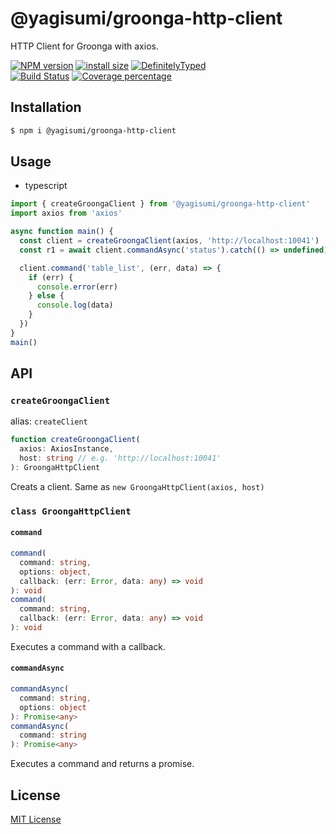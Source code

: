 # @yagisumi/groonga-http-client

HTTP Client for Groonga with axios.

[![NPM version][npm-image]][npm-url] [![install size][packagephobia-image]][packagephobia-url] [![DefinitelyTyped][dts-image]][dts-url]  
[![Build Status][githubactions-image]][githubactions-url] [![Coverage percentage][coveralls-image]][coveralls-url]

## Installation

```sh
$ npm i @yagisumi/groonga-http-client
```

## Usage

- typescript

```ts
import { createGroongaClient } from '@yagisumi/groonga-http-client'
import axios from 'axios'

async function main() {
  const client = createGroongaClient(axios, 'http://localhost:10041')
  const r1 = await client.commandAsync('status').catch(() => undefined)

  client.command('table_list', (err, data) => {
    if (err) {
      console.error(err)
    } else {
      console.log(data)
    }
  })
}
main()
```

## API

### `createGroongaClient`
alias: `createClient`
```ts
function createGroongaClient(
  axios: AxiosInstance, 
  host: string // e.g. 'http://localhost:10041'
): GroongaHttpClient
```
Creats a client. Same as `new GroongaHttpClient(axios, host)`

### `class GroongaHttpClient`
#### `command`
```ts
command(
  command: string,
  options: object,
  callback: (err: Error, data: any) => void
): void
command(
  command: string,
  callback: (err: Error, data: any) => void
): void
```
Executes a command with a callback.

#### `commandAsync`
```ts
commandAsync(
  command: string,
  options: object
): Promise<any>
commandAsync(
  command: string
): Promise<any>
```
Executes a command and returns a promise.

## License

[MIT License](https://opensource.org/licenses/MIT)

[githubactions-image]: https://img.shields.io/github/workflow/status/yagisumi/node-groonga-http-client/build?logo=github&style=flat-square
[githubactions-url]: https://github.com/yagisumi/node-groonga-http-client/actions
[npm-image]: https://img.shields.io/npm/v/@yagisumi/groonga-http-client.svg?style=flat-square
[npm-url]: https://npmjs.org/package/@yagisumi/groonga-http-client
[packagephobia-image]: https://flat.badgen.net/packagephobia/install/@yagisumi/groonga-http-client
[packagephobia-url]: https://packagephobia.now.sh/result?p=@yagisumi/groonga-http-client
[travis-image]: https://img.shields.io/travis/yagisumi/node-groonga-http-client.svg?style=flat-square
[travis-url]: https://travis-ci.org/yagisumi/node-groonga-http-client
[appveyor-image]: https://img.shields.io/appveyor/ci/yagisumi/node-groonga-http-client.svg?logo=appveyor&style=flat-square
[appveyor-url]: https://ci.appveyor.com/project/yagisumi/node-groonga-http-client
[coveralls-image]: https://img.shields.io/coveralls/yagisumi/node-groonga-http-client.svg?style=flat-square
[coveralls-url]: https://coveralls.io/github/yagisumi/node-groonga-http-client?branch=master
[dts-image]: https://img.shields.io/badge/DefinitelyTyped-.d.ts-blue.svg?style=flat-square
[dts-url]: http://definitelytyped.org
